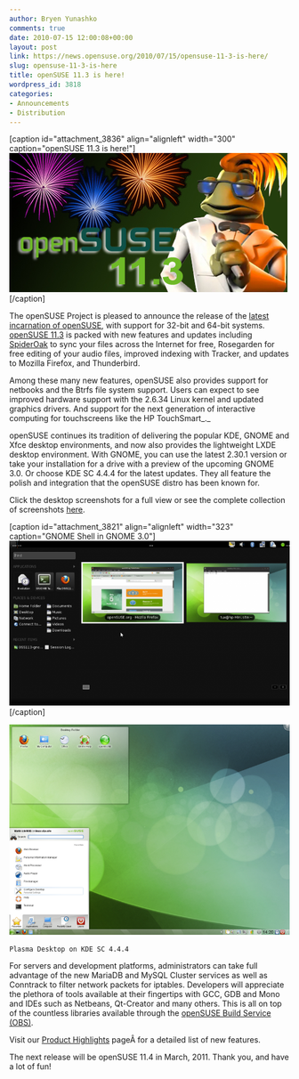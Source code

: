 ```yaml
---
author: Bryen Yunashko
comments: true
date: 2010-07-15 12:00:08+00:00
layout: post
link: https://news.opensuse.org/2010/07/15/opensuse-11-3-is-here/
slug: opensuse-11-3-is-here
title: openSUSE 11.3 is here!
wordpress_id: 3818
categories:
- Announcements
- Distribution
---
```




[caption id="attachment_3836" align="alignleft" width="300" caption="openSUSE 11.3 is here!"][![11.3 is here](/wp-content/uploads/2010/07/113-is-here.jpg)](/wp-content/uploads/2010/07/113-is-here.jpg)[/caption]

The openSUSE Project is pleased to announce the release of the [latest incarnation of openSUSE](http://software.opensuse.org), with support for 32-bit and 64-bit systems. [openSUSE 11.3](http://wiki.opensuse.org/Portal:11.3) is packed with new features and updates including [SpiderOak](https://spideroak.com/) to sync your files across the Internet for free, Rosegarden for free editing of your audio files, improved indexing with Tracker, and updates to Mozilla Firefox, and Thunderbird.

Among these many new features, openSUSE also provides support for netbooks and the Btrfs file system support. Users can expect to see improved hardware support with the 2.6.34 Linux kernel and updated graphics drivers. And support for the next generation of interactive computing  for touchscreens like the HP TouchSmart_._

openSUSE continues its tradition of delivering the popular KDE, GNOME and Xfce desktop environments, and now also provides the lightweight LXDE desktop environment. With GNOME, you can use the latest 2.30.1 version or take your installation for a drive with a preview of the upcoming GNOME 3.0. Or choose KDE SC 4.4.4 for the latest updates. They all feature the polish and integration that the openSUSE distro has been known for.

Click the desktop screenshots for a full view or see the complete collection of screenshots [here](http://wiki.opensuse.org/Screenshots).

[caption id="attachment_3821" align="alignleft" width="323" caption="GNOME Shell in GNOME 3.0"][![GNOME Shell in GNOME 3.0](/wp-content/uploads/2010/07/OSS113-gnome-shell3.png)](/wp-content/uploads/2010/07/OSS113-gnome-shell3.png)[/caption]

[![Plasma Desktop on KDE SC 4.4.4](/wp-content/uploads/2010/07/Plasma-desktop.png)](/wp-content/uploads/2010/07/Plasma-desktop.png)


    Plasma Desktop on KDE SC 4.4.4


For servers and development platforms, administrators can take full advantage of the new MariaDB and MySQL Cluster services as well as Conntrack to filter network packets for iptables. Developers will appreciate the plethora of tools available at their fingertips with GCC, GDB and Mono and IDEs such as Netbeans, Qt-Creator and many others. This is all on top of the countless libraries available through the [openSUSE Build Service (OBS)](https://build.opensuse.org/).

Visit our [Product Highlights](http://wiki.opensuse.org/Product_highlights) pageÂ for a detailed list of new features.

The next release will be openSUSE 11.4 in March, 2011.  Thank you, and have a lot of fun!
